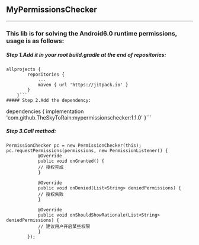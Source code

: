 ## MyPermissionsChecker
---
### This lib is for solving the Android6.0 runtime permissions, usage is as follows:
##### Step 1.Add it in your root build.gradle at the end of repositories:
```
allprojects {
		repositories {
			...
			maven { url 'https://jitpack.io' }
		}
	}```
##### Step 2.Add the dependency:
```
dependencies {
  implementation 'com.github.TheSkyToRain:mypermissionschecker:1.1.0'
  }```
##### Step 3.Call method:
```
PermissionChecker pc = new PermissionChecker(this);
pc.requestPermissions(permissions, new PermissionListener() {
            @Override
            public void onGranted() {
            // 授权完成
            }

            @Override
            public void onDenied(List<String> deniedPermissions) {
            // 授权失败
            }

            @Override
            public void onShouldShowRationale(List<String> deniedPermissions) {
            // 建议用户开启某些权限
            }
        });
```
